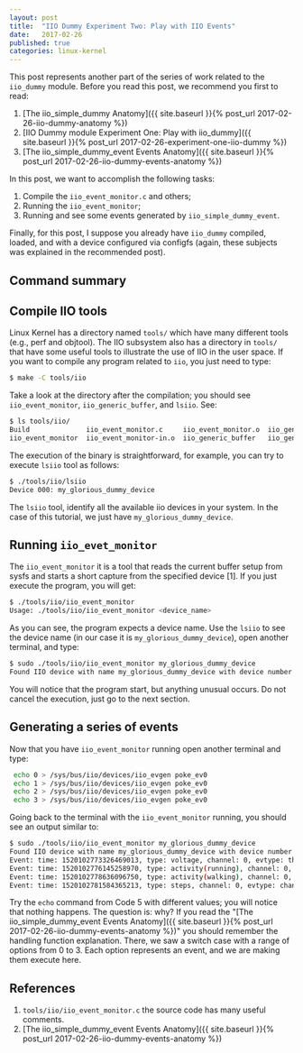 ```yaml
---
layout: post
title:  "IIO Dummy Experiment Two: Play with IIO Events"
date:   2017-02-26
published: true
categories: linux-kernel
---
```


This post represents another part of the series of work related to the
`iio_dummy` module. Before you read this post, we recommend you first to read:

1. [The iio_simple_dummy Anatomy]({{ site.baseurl }}{% post_url 2017-02-26-iio-dummy-anatomy %})
2. [IIO Dummy module Experiment One: Play with iio_dummy]({{ site.baseurl }}{% post_url 2017-02-26-experiment-one-iio-dummy %})
3. [The iio_simple_dummy_event Events Anatomy]({{ site.baseurl }}{% post_url 2017-02-26-iio-dummy-events-anatomy %})

In this post, we want to accomplish the following tasks:

1. Compile the `iio_event_monitor.c` and others;
2. Running the `iio_event_monitor`;
3. Running and see some events generated by `iio_simple_dummy_event`.

Finally, for this post, I suppose you already have `iio_dummy` compiled,
loaded, and with a device configured via configfs (again, these subjects was
explained in the recommended post).

## Command summary

## Compile IIO tools

Linux Kernel has a directory named `tools/` which have many different tools
(e.g., perf and objtool). The IIO subsystem also has a directory in `tools/`
that have some useful tools to illustrate the use of IIO in the user space. If
you   want to compile any program related to `iio`, you just need to type:

```bash
$ make -C tools/iio
```

Take a look at the directory after the compilation; you should see
`iio_event_monitor`, `iio_generic_buffer`, and `lsiio`. See:

```bash
$ ls tools/iio/
Build              iio_event_monitor.c     iio_event_monitor.o  iio_generic_buffer.c     iio_generic_buffer.o  iio_utils.h  include  lsiio.c     lsiio.o
iio_event_monitor  iio_event_monitor-in.o  iio_generic_buffer   iio_generic_buffer-in.o  iio_utils.c           iio_utils.o  lsiio    lsiio-in.o  Makefile
```


The execution of the binary is straightforward, for example, you can try to
execute `lsiio` tool as follows:

```bash
$ ./tools/iio/lsiio 
Device 000: my_glorious_dummy_device
```

The `lsiio` tool, identify all the available iio devices in your system. In the
case of this tutorial, we just have `my_glorious_dummy_device`.

## Running `iio_evet_monitor`

The `iio_event_monitor` it is a tool that reads the current buffer setup from
sysfs and starts a short capture from the specified device [1]. If you just
execute the program, you will get:

```bash
$ ./tools/iio/iio_event_monitor 
Usage: ./tools/iio/iio_event_monitor <device_name>
```

As you can see, the program expects a device name. Use the `lsiio` to see the
device name (in our case it is `my_glorious_dummy_device`), open another
terminal, and type:

```bash
$ sudo ./tools/iio/iio_event_monitor my_glorious_dummy_device
Found IIO device with name my_glorious_dummy_device with device number 0
```

You will notice that the program start, but anything unusual occurs. Do not
cancel the execution, just go to the next section.

## Generating a series of events

Now that you have `iio_event_monitor` running open another terminal and type:

```bash
 echo 0 > /sys/bus/iio/devices/iio_evgen poke_ev0
 echo 1 > /sys/bus/iio/devices/iio_evgen poke_ev0
 echo 2 > /sys/bus/iio/devices/iio_evgen poke_ev0
 echo 3 > /sys/bus/iio/devices/iio_evgen poke_ev0
```

Going back to the terminal with the `iio_event_monitor` running, you should see
an output similar to:

```bash
$ sudo ./tools/iio/iio_event_monitor my_glorious_dummy_device
Found IIO device with name my_glorious_dummy_device with device number 0
Event: time: 1520102773326469013, type: voltage, channel: 0, evtype: thresh, direction: rising
Event: time: 1520102776145258970, type: activity(running), channel: 0, evtype: thresh, direction: rising
Event: time: 1520102778636096750, type: activity(walking), channel: 0, evtype: thresh, direction: falling
Event: time: 1520102781584365213, type: steps, channel: 0, evtype: change
```

Try the `echo` command from Code 5 with different values; you will notice that
nothing happens. The question is: why? If you read the
"[The iio_simple_dummy_event Events Anatomy]({{ site.baseurl }}{% post_url 2017-02-26-iio-dummy-events-anatomy %})"
you should remember the handling function explanation. There, we saw a switch
case with a range of options from 0 to 3. Each option represents an event, and
we are making them execute here.

## References

1. `tools/iio/iio_event_monitor.c` the source code has many useful comments.
2. [The iio_simple_dummy_event Events Anatomy]({{ site.baseurl }}{% post_url 2017-02-26-iio-dummy-events-anatomy %})
